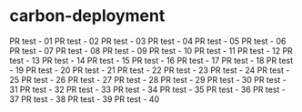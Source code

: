carbon-deployment
=================

PR test - 01
PR test - 02
PR test - 03
PR test - 04
PR test - 05
PR test - 06
PR test - 07
PR test - 08
PR test - 09
PR test - 10
PR test - 11
PR test - 12
PR test - 13
PR test - 14
PR test - 15
PR test - 16
PR test - 17
PR test - 18
PR test - 19
PR test - 20
PR test - 21
PR test - 22
PR test - 23
PR test - 24
PR test - 25
PR test - 26
PR test - 27
PR test - 28
PR test - 29
PR test - 30
PR test - 31
PR test - 32
PR test - 33
PR test - 34
PR test - 35
PR test - 36
PR test - 37
PR test - 38
PR test - 39
PR test - 40
